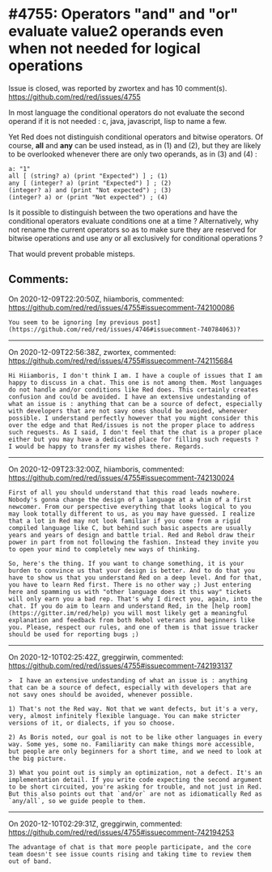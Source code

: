 
#4755: Operators "and" and "or" evaluate value2 operands even when not needed for logical operations
================================================================================
Issue is closed, was reported by zwortex and has 10 comment(s).
<https://github.com/red/red/issues/4755>

In most language the conditional operators do not evaluate the second operand if it is not needed : c, java, javascript, lisp to name a few. 

Yet Red does not distinguish conditional operators and bitwise operators. Of course, **all** and **any** can be used instead, as in (1) and (2), but they are likely to be overlooked whenever there are only two operands, as in (3) and (4) :
```
a: "1"
all [ (string? a) (print "Expected") ] ; (1)
any [ (integer? a) (print "Expected") ] ; (2)
(integer? a) and (print "Not expected") ; (3)
(integer? a) or (print "Not expected") ; (4)
```

Is it possible to distinguish between the two operations and have the conditional operators evaluate conditions one at a time ? Alternatively, why not rename the current operators so as to make sure they are reserved for bitwise operations and use any or all exclusively for conditional operations ?

That would prevent probable misteps.


Comments:
--------------------------------------------------------------------------------

On 2020-12-09T22:20:50Z, hiiamboris, commented:
<https://github.com/red/red/issues/4755#issuecomment-742100086>

    You seem to be ignoring [my previous post](https://github.com/red/red/issues/4746#issuecomment-740784063)?

--------------------------------------------------------------------------------

On 2020-12-09T22:56:38Z, zwortex, commented:
<https://github.com/red/red/issues/4755#issuecomment-742115684>

    Hi Hiiamboris, I don't think I am. I have a couple of issues that I am happy to discuss in a chat. This one is not among them. Most languages do not handle and/or conditions like Red does. This certainly creates confusion and could be avoided. I have an extensive undestanding of what an issue is : anything that can be a source of defect, especially with developers that are not savy ones should be avoided, whenever possible. I understand perfectly however that you might consider this over the edge and that Red/issues is not the proper place to address such requests. As I said, I don't feel that the chat is a proper place either but you may have a dedicated place for filling such requests ? I would be happy to transfer my wishes there. Regards.

--------------------------------------------------------------------------------

On 2020-12-09T23:32:00Z, hiiamboris, commented:
<https://github.com/red/red/issues/4755#issuecomment-742130024>

    First of all you should understand that this road leads nowhere. Nobody's gonna change the design of a language at a whim of a first newcomer. From our perspective everything that looks logical to you may look totally different to us, as you may have guessed. I realize that a lot in Red may not look familiar if you come from a rigid compiled language like C, but behind such basic aspects are usually years and years of design and battle trial. Red and Rebol draw their power in part from not following the fashion. Instead they invite you to open your mind to completely new ways of thinking.
    
    So, here's the thing. If you want to change something, it is your burden to convince us that your design is better. And to do that you have to show us that you understand Red on a deep level. And for that, you have to learn Red first. There is no other way ;) Just entering here and spamming us with "other language does it this way" tickets will only earn you a bad rep. That's why I direct you, again, into the chat. If you do aim to learn and understand Red, in the [help room](https://gitter.im/red/help) you will most likely get a meaningful explanation and feedback from both Rebol veterans and beginners like you. Please, respect our rules, and one of them is that issue tracker should be used for reporting bugs ;)

--------------------------------------------------------------------------------

On 2020-12-10T02:25:42Z, greggirwin, commented:
<https://github.com/red/red/issues/4755#issuecomment-742193137>

    >  I have an extensive undestanding of what an issue is : anything that can be a source of defect, especially with developers that are not savy ones should be avoided, whenever possible.
    
    1) That's not the Red way. Not that we want defects, but it's a very, very, almost infinitely flexible language. You can make stricter versions of it, or dialects, if you so choose.
    
    2) As Boris noted, our goal is not to be like other languages in every way. Some yes, some no. Familiarity can make things more accessible, but people are only beginners for a short time, and we need to look at the big picture.
    
    3) What you point out is simply an optimization, not a defect. It's an implementation detail. If you write code expecting the second argument to be short circuited, you're asking for trouble, and not just in Red. But this also points out that `and/or` are not as idiomatically Red as `any/all`, so we guide people to them.

--------------------------------------------------------------------------------

On 2020-12-10T02:29:31Z, greggirwin, commented:
<https://github.com/red/red/issues/4755#issuecomment-742194253>

    The advantage of chat is that more people participate, and the core team doesn't see issue counts rising and taking time to review them out of band.

